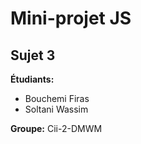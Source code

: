 # Mini-projet JS
## Sujet 3

**Étudiants:**
- Bouchemi Firas
- Soltani Wassim

**Groupe:**
Cii-2-DMWM
